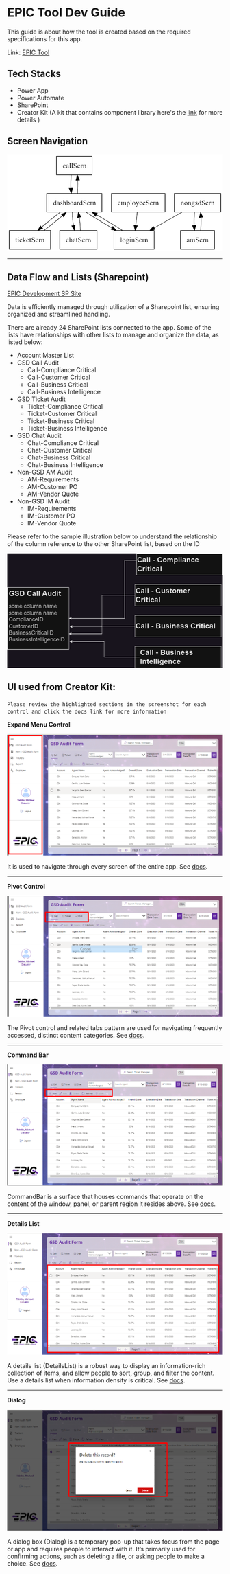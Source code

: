 # EPIC Tool Dev Guide

This guide is about how the tool is created based on the required specifications for this app.

Link: [EPIC Tool](https://apps.powerapps.com/play/e/c7d45143-8350-e986-bf1c-8ee552a8d40f/a/999b907d-6a35-4cb6-80c1-08c581be1141?tenantId=93f33571-550f-43cf-b09f-cd331338d086&sourcetime=2023-08-15%2006%3A50%3A26Z)

## Tech Stacks

- Power App
- Power Automate
- SharePoint
- Creator Kit (A kit that contains component library here's the [link](https://learn.microsoft.com/en-us/power-platform/guidance/creator-kit/overview) for more details )

## Screen Navigation

![](./images/ScreenNavigation.png)

<hr>

## Data Flow and Lists (Sharepoint)

[EPIC Development SP Site](https://dxcportal.sharepoint.com/sites/EPICDevelopment)

Data is efficiently managed through utilization of a Sharepoint list, ensuring organized and streamlined handling.

There are already 24 SharePoint lists connected to the app. Some of the lists have relationships with other lists to manage and organize the data, as listed below:

- Account Master List
- GSD Call Audit
  - Call-Compliance Critical
  - Call-Customer Critical
  - Call-Business Critical
  - Call-Business Intelligence
    <br>
- GSD Ticket Audit
  - Ticket-Compliance Critical
  - Ticket-Customer Critical
  - Ticket-Business Critical
  - Ticket-Business Intelligence
    <br>
- GSD Chat Audit
  - Chat-Compliance Critical
  - Chat-Customer Critical
  - Chat-Business Critical
  - Chat-Business Intelligence
    <br>
- Non-GSD AM Audit
  - AM-Requirements
  - AM-Customer PO
  - AM-Vendor Quote
    <br>
- Non-GSD IM Audit
  - IM-Requirements
  - IM-Customer PO
  - IM-Vendor Quote

Please refer to the sample illustration below to understand the relationship of the column reference to the other SharePoint list, based on the ID

![](./images/list-diagram.png)

## UI used from Creator Kit:

`Please review the highlighted sections in the screenshot for each control and click the docs link for more information` <br>

**Expand Menu Control**

![](./images/expand-menu.png)

It is used to navigate through every screen of the entire app. See [docs](https://learn.microsoft.com/en-us/power-platform/guidance/creator-kit/expandmenu).

<hr>

**Pivot Control**

![](./images/pivot.png)

The Pivot control and related tabs pattern are used for navigating frequently accessed, distinct content categories. See [docs](https://learn.microsoft.com/en-us/power-platform/guidance/creator-kit/pivot).

<hr>

**Command Bar**

![](./images/command-bar.png)

CommandBar is a surface that houses commands that operate on the content of the window, panel, or parent region it resides above. See [docs](https://learn.microsoft.com/en-us/power-platform/guidance/creator-kit/commandbar).

<hr>

**Details List**

![](./images/Details-list.png)

A details list (DetailsList) is a robust way to display an information-rich collection of items, and allow people to sort, group, and filter the content. Use a details list when information density is critical. See [docs](https://learn.microsoft.com/en-us/power-platform/guidance/creator-kit/detailslist).

<hr>

**Dialog**

![](./images/dialog.png)

A dialog box (Dialog) is a temporary pop-up that takes focus from the page or app and requires people to interact with it. It’s primarily used for confirming actions, such as deleting a file, or asking people to make a choice. See [docs](https://learn.microsoft.com/en-us/power-platform/guidance/creator-kit/dialog).
